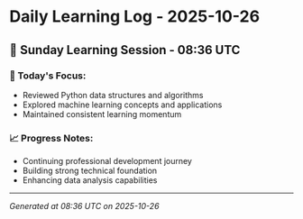 # Daily Learning Log - 2025-10-26

## 📅 Sunday Learning Session - 08:36 UTC

### 🎯 Today's Focus:
- Reviewed Python data structures and algorithms
- Explored machine learning concepts and applications
- Maintained consistent learning momentum

### 📈 Progress Notes:
- Continuing professional development journey
- Building strong technical foundation
- Enhancing data analysis capabilities

---
*Generated at 08:36 UTC on 2025-10-26*
